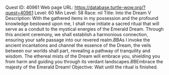 Quest ID: 40961
Web page URL: https://database.turtle-wow.org/?quest=40961
Level: 60
Min Level: 58
Race: nil
Title: Into the Dream V
Description: With the gathered items in my possession and the profound knowledge bestowed upon me, I shall now initiate a sacred ritual that will serve as a conduit to the mystical energies of the Emerald Dream. Through this ancient ceremony, we shall establish a harmonious connection, ensuring your safe passage into our revered realm.$B$BAs I invoke the ancient incantations and channel the essence of the Dream, the veils between our worlds shall part, revealing a pathway of tranquility and wisdom. The ethereal mists of the Dream will embrace you, shielding you from harm and guiding you through its verdant landscapes.$B$BEmbrace the majesty of the Emerald Dream!
Objective: Wait until the ritual is finished.
